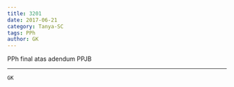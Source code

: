 ```yaml
---
title: 3201
date: 2017-06-21
category: Tanya-SC
tags: PPh
author: GK
---
```


PPh final atas adendum PPJB

---



`GK`
